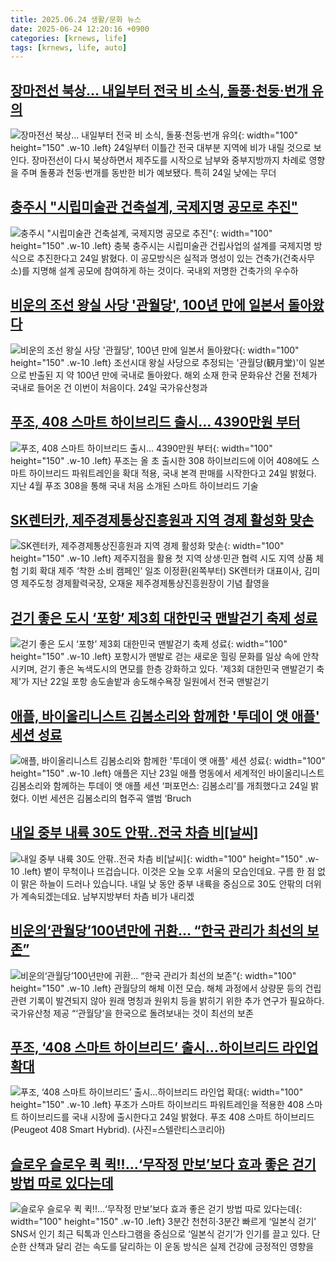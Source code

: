 ```yaml
---
title: 2025.06.24 생활/문화 뉴스
date: 2025-06-24 12:20:16 +0900
categories: [krnews, life]
tags: [krnews, life, auto]
---
```

## [장마전선 북상… 내일부터 전국 비 소식, 돌풍·천둥·번개 유의](https://n.news.naver.com/mnews/article/366/0001087293)

![장마전선 북상… 내일부터 전국 비 소식, 돌풍·천둥·번개 유의](https://mimgnews.pstatic.net/image/origin/366/2025/06/23/1087293.jpg?type=nf220_150){: width="100" height="150" .w-10 .left}
24일부터 이틀간 전국 대부분 지역에 비가 내릴 것으로 보인다. 장마전선이 다시 북상하면서 제주도를 시작으로 남부와 중부지방까지 차례로 영향을 주며 돌풍과 천둥·번개를 동반한 비가 예보됐다. 특히 24일 낮에는 무더

## [충주시 "시립미술관 건축설계, 국제지명 공모로 추진"](https://n.news.naver.com/mnews/article/001/0015466370)

![충주시 "시립미술관 건축설계, 국제지명 공모로 추진"](https://mimgnews.pstatic.net/image/origin/001/2025/06/24/15466370.jpg?type=nf220_150){: width="100" height="150" .w-10 .left}
충북 충주시는 시립미술관 건립사업의 설계를 국제지명 방식으로 추진한다고 24일 밝혔다. 이 공모방식은 실적과 명성이 있는 건축가(건축사무소)를 지명해 설계 공모에 참여하게 하는 것이다. 국내외 저명한 건축가의 우수하

## [비운의 조선 왕실 사당 '관월당', 100년 만에 일본서 돌아왔다](https://n.news.naver.com/mnews/article/469/0000872116)

![비운의 조선 왕실 사당 '관월당', 100년 만에 일본서 돌아왔다](https://mimgnews.pstatic.net/image/origin/469/2025/06/24/872116.jpg?type=nf220_150){: width="100" height="150" .w-10 .left}
조선시대 왕실 사당으로 추정되는 '관월당(観月堂)'이 일본으로 반출된 지 약 100년 만에 국내로 돌아왔다. 해외 소재 한국 문화유산 건물 전체가 국내로 들어온 건 이번이 처음이다. 24일 국가유산청과

## [푸조, 408 스마트 하이브리드 출시… 4390만원 부터](https://n.news.naver.com/mnews/article/119/0002971288)

![푸조, 408 스마트 하이브리드 출시… 4390만원 부터](https://mimgnews.pstatic.net/image/origin/119/2025/06/24/2971288.jpg?type=nf220_150){: width="100" height="150" .w-10 .left}
푸조는 올 초 출시한 308 하이브리드에 이어 408에도 스마트 하이브리드 파워트레인을 확대 적용, 국내 본격 판매를 시작한다고 24일 밝혔다. 지난 4월 푸조 308을 통해 국내 처음 소개된 스마트 하이브리드 기술

## [SK렌터카, 제주경제통상진흥원과 지역 경제 활성화 맞손](https://n.news.naver.com/mnews/article/016/0002489318)

![SK렌터카, 제주경제통상진흥원과 지역 경제 활성화 맞손](https://mimgnews.pstatic.net/image/origin/016/2025/06/24/2489318.jpg?type=nf220_150){: width="100" height="150" .w-10 .left}
제주지점을 활용 첫 지역 상생·민관 협력 시도 지역 상품 체험 기회 확대 제주 ‘착한 소비 캠페인’ 일조 이정환(왼쪽부터) SK렌터카 대표이사, 김미영 제주도청 경제활력국장, 오재윤 제주경제통상진흥원장이 기념 촬영을

## [걷기 좋은 도시 ‘포항’ 제3회 대한민국 맨발걷기 축제 성료](https://n.news.naver.com/mnews/article/277/0005611628)

![걷기 좋은 도시 ‘포항’ 제3회 대한민국 맨발걷기 축제 성료](https://mimgnews.pstatic.net/image/origin/277/2025/06/23/5611628.jpg?type=nf220_150){: width="100" height="150" .w-10 .left}
포항시가 맨발로 걷는 새로운 힐링 문화를 일상 속에 안착시키며, 걷기 좋은 녹색도시의 면모를 한층 강화하고 있다. '제3회 대한민국 맨발걷기 축제'가 지난 22일 포항 송도솔밭과 송도해수욕장 일원에서 전국 맨발걷기

## [애플, 바이올리니스트 김봄소리와 함께한 '투데이 앳 애플' 세션 성료](https://n.news.naver.com/mnews/article/119/0002971243)

![애플, 바이올리니스트 김봄소리와 함께한 '투데이 앳 애플' 세션 성료](https://mimgnews.pstatic.net/image/origin/119/2025/06/24/2971243.jpg?type=nf220_150){: width="100" height="150" .w-10 .left}
애플은 지난 23일 애플 명동에서 세계적인 바이올리니스트 김봄소리와 함께하는 투데이 앳 애플 세션 ‘퍼포먼스: 김봄소리’를 개최했다고 24일 밝혔다. 이번 세션은 김봄소리의 협주곡 앨범 ‘Bruch

## [내일 중부 내륙 30도 안팎‥전국 차츰 비[날씨]](https://n.news.naver.com/mnews/article/214/0001431873)

![내일 중부 내륙 30도 안팎‥전국 차츰 비[날씨]](https://mimgnews.pstatic.net/image/origin/214/2025/06/23/1431873.jpg?type=nf220_150){: width="100" height="150" .w-10 .left}
볕이 무척이나 뜨겁습니다. 이것은 오늘 오후 서울의 모습인데요. 구름 한 점 없이 맑은 하늘이 드러나 있습니다. 내일 낮 동안 중부 내륙을 중심으로 30도 안팎의 더위가 계속되겠는데요. 남부지방부터 차츰 비가 내리겠

## [비운의‘관월당’100년만에 귀환… “한국 관리가 최선의 보존”](https://n.news.naver.com/mnews/article/021/0002718055)

![비운의‘관월당’100년만에 귀환… “한국 관리가 최선의 보존”](https://mimgnews.pstatic.net/image/origin/021/2025/06/24/2718055.jpg?type=nf220_150){: width="100" height="150" .w-10 .left}
관월당의 해체 이전 모습. 해체 과정에서 상량문 등의 건립 관련 기록이 발견되지 않아 원래 명칭과 원위치 등을 밝히기 위한 추가 연구가 필요하다. 국가유산청 제공 “‘관월당’을 한국으로 돌려보내는 것이 최선의 보존

## [푸조, ‘408 스마트 하이브리드’ 출시…하이브리드 라인업 확대](https://n.news.naver.com/mnews/article/018/0006047475)

![푸조, ‘408 스마트 하이브리드’ 출시…하이브리드 라인업 확대](https://mimgnews.pstatic.net/image/origin/018/2025/06/24/6047475.jpg?type=nf220_150){: width="100" height="150" .w-10 .left}
푸조가 스마트 하이브리드 파워트레인을 적용한 408 스마트 하이브리드를 국내 시장에 출시한다고 24일 밝혔다. 푸조 408 스마트 하이브리드(Peugeot 408 Smart Hybrid). (사진=스텔란티스코리아)

## [슬로우 슬로우 퀵 퀵!!...‘무작정 만보’보다 효과 좋은 걷기 방법 따로 있다는데](https://n.news.naver.com/mnews/article/009/0005513224)

![슬로우 슬로우 퀵 퀵!!...‘무작정 만보’보다 효과 좋은 걷기 방법 따로 있다는데](https://mimgnews.pstatic.net/image/origin/009/2025/06/23/5513224.jpg?type=nf220_150){: width="100" height="150" .w-10 .left}
3분간 천천히·3분간 빠르게 ‘일본식 걷기’ SNS서 인기 최근 틱톡과 인스타그램을 중심으로 ‘일본식 걷기’가 인기를 끌고 있다. 단순한 산책과 달리 걷는 속도를 달리하는 이 운동 방식은 실제 건강에 긍정적인 영향을

